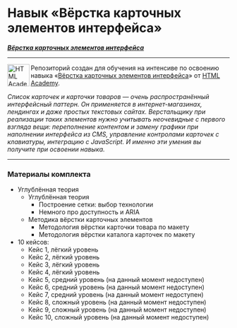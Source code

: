 # Навык «Вёрстка карточных элементов интерфейса»

***[Вёрстка карточных элементов интерфейса](https://shums89.github.io/card-collection/)***

---

<a href="https://htmlacademy.ru/intensive/htmlcss"><img align="left" width="50" height="50" alt="HTML Academy" src="https://up.htmlacademy.ru/static/img/intensive/htmlcss/logo-for-github-2.png"></a>

Репозиторий создан для обучения на интенсиве по освоению навыка «[Вёрстка карточных элементов интерфейса](https://htmlacademy.ru/skills/card-layout)» от [HTML Academy](https://htmlacademy.ru).

*Список карточек и карточки товаров — очень распространённый интерфейсный паттерн. Он применяется в интернет-магазинах, лендингах и даже простых текстовых сайтах. Верстальщику при реализации таких элементов нужно учитывать неочевидные с первого взгляда вещи: переполнение контентом и замену графики при наполнении интерфейса из CMS, управление контролами карточек с клавиатуры, интеграцию с JavaScript. И именно эти умения вы получите при освоении навыка.*

---

### Материалы комплекта

- Углублённая теория
  - Углублённая теория
    - Построение сетки: выбор технологии
    - Немного про доступность и ARIA
  - Методика вёрстки карточных элементов
    - Методология вёрстки карточки товара по макету
    - Методология вёрстки каталога карточек по макету
- 10 кейсов:
  - Кейс 1, лёгкий уровень
  - Кейс 2, лёгкий уровень
  - Кейс 3, лёгкий уровень
  - Кейс 4, лёгкий уровень
  - Кейс 5, средний уровень (на данный момент недоступен)
  - Кейс 6, средний уровень (на данный момент недоступен)
  - Кейс 7, средний уровень (на данный момент недоступен)
  - Кейс 8, сложный уровень (на данный момент недоступен)
  - Кейс 9, сложный уровень (на данный момент недоступен)
  - Кейс 10, сложный уровень (на данный момент недоступен)